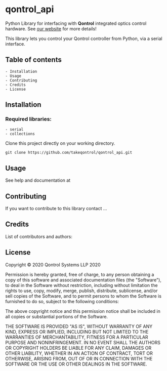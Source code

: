 # qontrol_api
Python Library for interfacing with **Qontrol** integrated optics control hardware. See [our website](https://qontrol.co.uk/) for more details!

This library lets you control your Qontrol controller from Python, via a serial interface.

## Table of contents
    - Installation
    - Usage
    - Contributing
    - Credits
    - License


## Installation

### Required libraries:
    - serial
    - collections

Clone this project directly on your working directory. 

    git clone https://github.com/takeqontrol/qontrol_api.git


## Usage
See help and documentation at 

## Contributing

If you want to contribute to this library contact ...

## Credits
List of contributors and authors:


## License
Copyright  &copy; 2020 Qontrol Systems LLP 2020

Permission is hereby granted, free of charge, to any person obtaining a copy of this software and associated documentation files (the "Software"), to deal in the Software without restriction, including without limitation the rights to use, copy, modify, merge, publish, distribute, sublicense, and/or sell copies of the Software, and to permit persons to whom the Software is furnished to do so, subject to the following conditions:

The above copyright notice and this permission notice shall be included in all copies or substantial portions of the Software.

THE SOFTWARE IS PROVIDED "AS IS", WITHOUT WARRANTY OF ANY KIND, EXPRESS OR IMPLIED, INCLUDING BUT NOT LIMITED TO THE WARRANTIES OF MERCHANTABILITY, FITNESS FOR A PARTICULAR PURPOSE AND NONINFRINGEMENT. IN NO EVENT SHALL THE AUTHORS OR COPYRIGHT HOLDERS BE LIABLE FOR ANY CLAIM, DAMAGES OR OTHER LIABILITY, WHETHER IN AN ACTION OF CONTRACT, TORT OR OTHERWISE, ARISING FROM, OUT OF OR IN CONNECTION WITH THE SOFTWARE OR THE USE OR OTHER DEALINGS IN THE SOFTWARE.





